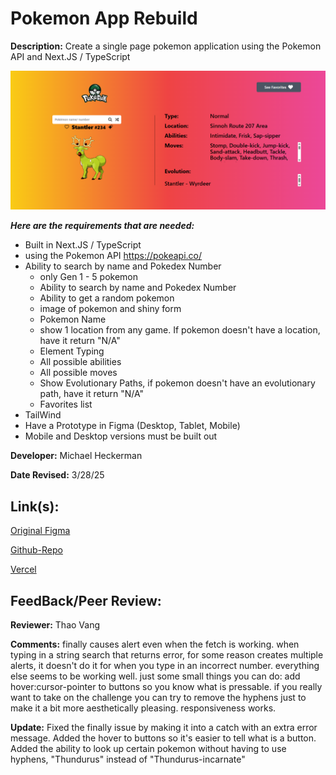 # Pokemon App Rebuild

**Description:** Create a single page pokemon application using the Pokemon API and Next.JS / TypeScript

![Design preview for Pokemon App Rebuild](./src/assets/ScreenshotPoke.png)

***Here are the requirements that are needed:***
- Built in Next.JS / TypeScript 
- using the Pokemon API https://pokeapi.co/
- Ability to search by name and Pokedex Number
    - only Gen 1 - 5 pokemon
    - Ability to search by name and Pokedex Number
    - Ability to get a random pokemon
    - image of pokemon and shiny form
    - Pokemon Name
    - show 1 location from any game. If pokemon doesn't have a location, have it return "N/A"
    - Element Typing
    - All possible abilities
    - All possible moves
    - Show Evolutionary Paths, if pokemon doesn't have an evolutionary path, have it return "N/A"
    - Favorites list
- TailWind 
- Have a Prototype in Figma (Desktop, Tablet, Mobile)
- Mobile and Desktop versions must be built out


**Developer:** Michael Heckerman

**Date Revised:** 3/28/25


## Link(s):

[Original Figma](https://www.figma.com/design/LTpU7YtFvvQuylzyliqyDY/Untitled?node-id=0-1&t=ivOgk45xUIBGCYcp-1)

[Github-Repo](https://github.com/mkheck13/rebuildpokemon)

[Vercel](https://rebuildpokemon-o8nj.vercel.app/)

## FeedBack/Peer Review: 

**Reviewer:** Thao Vang

**Comments:** finally causes alert even when the fetch is working. when typing in a string search that returns error, 
for some reason creates multiple alerts, it doesn't do it for when you type in an incorrect number. everything else seems to be working
well. just some small things you can do: add hover:cursor-pointer to buttons so you know what is pressable. if you really want to take on the
challenge you can try to remove the hyphens just to make it a bit more aesthetically pleasing. responsiveness works.

**Update:** Fixed the finally issue by making it into a catch with an extra error message. Added the hover to buttons so it's easier to tell what is a button. Added the ability to look up certain pokemon without having to use hyphens, "Thundurus" instead of "Thundurus-incarnate"